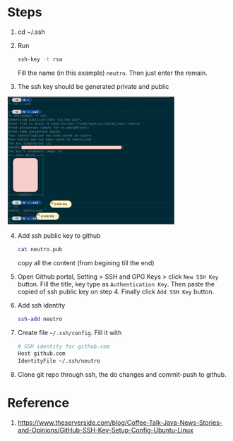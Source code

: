 
# Steps
1. cd ~/.ssh
2. Run 
    ```bash
    ssh-key -t rsa
    ```

    Fill the name (in this example) <code>neutro</code>. Then just enter the remain.

3. The ssh key should be generated private and public

<img src="images/01-generate-ssh-key.png" alt="" width="75%"/>

4. Add ssh public key to github
    ``` bash
    cat neutro.pub
    ```

    copy all the content (from begining till the end)

5. Open Github portal, Setting > SSH and GPG Keys > click <code>New SSH Key</code> button. Fill the title, key type as <code>Authentication Key</code>. Then paste the copied of ssh public key on step 4. Finally click <code>Add SSH Key</code> button.

6. Add ssh identity
    ``` bash
    ssh-add neutro
    ```

7. Create file <code>~/.ssh/config</code>. Fill it with
    ``` bash
    # SSH identity for github.com
    Host github.com
    IdentityFile ~/.ssh/neutro
    ```

8. Clone git repo through ssh, the do changes and commit-push to github.

# Reference
1. https://www.theserverside.com/blog/Coffee-Talk-Java-News-Stories-and-Opinions/GitHub-SSH-Key-Setup-Config-Ubuntu-Linux

